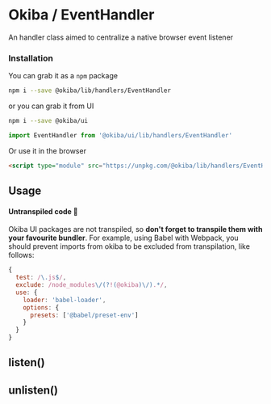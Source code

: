 

# Okiba / EventHandler
An handler class aimed to centralize a native browser event listener




### Installation

You can grab it as a `npm` package
```bash
npm i --save @okiba/lib/handlers/EventHandler
```
or you can grab it from UI
```bash
npm i --save @okiba/ui
```
```javascript
import EventHandler from '@okiba/ui/lib/handlers/EventHandler'
```

Or use it in the browser
```html
<script type="module" src="https://unpkg.com/@okiba/lib/handlers/EventHandler/index.js"></script>
```

## Usage

#### Untranspiled code 🛑
Okiba UI packages are not transpiled, so __don't forget to transpile them with your favourite bundler__.
For example, using Babel with Webpack, you should prevent imports from okiba to be excluded from transpilation, like follows:
```javascript
{
  test: /\.js$/,
  exclude: /node_modules\/(?!(@okiba)\/).*/,
  use: {
    loader: 'babel-loader',
    options: {
      presets: ['@babel/preset-env']
    }
  }
}
```







## listen()









## unlisten()








